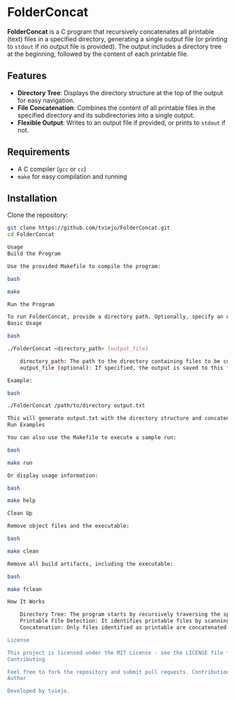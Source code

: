 # FolderConcat

**FolderConcat** is a C program that recursively concatenates all printable (text) files in a specified directory, generating a single output file (or printing to `stdout` if no output file is provided). The output includes a directory tree at the beginning, followed by the content of each printable file.

## Features

- **Directory Tree**: Displays the directory structure at the top of the output for easy navigation.
- **File Concatenation**: Combines the content of all printable files in the specified directory and its subdirectories into a single output.
- **Flexible Output**: Writes to an output file if provided, or prints to `stdout` if not.

## Requirements

- A C compiler (`gcc` or `cc`)
- `make` for easy compilation and running

## Installation

Clone the repository:
```bash
git clone https://github.com/tviejo/FolderConcat.git
cd FolderConcat

Usage
Build the Program

Use the provided Makefile to compile the program:

bash

make

Run the Program

To run FolderConcat, provide a directory path. Optionally, specify an output file.
Basic Usage

bash

./FolderConcat <directory_path> [output_file]

    directory_path: The path to the directory containing files to be concatenated.
    output_file (optional): If specified, the output is saved to this file. Otherwise, output is printed to stdout.

Example:

bash

./FolderConcat /path/to/directory output.txt

This will generate output.txt with the directory structure and concatenated content of each printable file.
Run Examples

You can also use the Makefile to execute a sample run:

bash

make run

Or display usage information:

bash

make help

Clean Up

Remove object files and the executable:

bash

make clean

Remove all build artifacts, including the executable:

bash

make fclean

How It Works

    Directory Tree: The program starts by recursively traversing the specified directory, printing a tree-like structure to the output.
    Printable File Detection: It identifies printable files by scanning their content to ensure they contain only printable characters.
    Concatenation: Only files identified as printable are concatenated in the output, with each file's name and content included in the final result.

License

This project is licensed under the MIT License - see the LICENSE file for details.
Contributing

Feel free to fork the repository and submit pull requests. Contributions are welcome!
Author

Developed by tviejo.